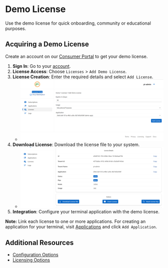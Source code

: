# Demo License
Use the demo license for quick onboarding, community or educational purposes.

## Acquiring a Demo License
Create an account on our [Consumer Portal](https://www.consumer.perpetualintelligence.com) to get your demo license.

1. **Sign In**: Go to your [account](https://www.consumer.perpetualintelligence.com/licenses).
2. **License Access**: Choose `Licenses` > `Add Demo License`.
3. **License Creation**: Enter the required details and select `Add License`.
   - ![Procedure to fill in details](../../../images/demo/filldetails.png)
4. **Download License**: Download the license file to your system.
   - ![Steps to download the license](../../../images/demo/download.png)
5. **Integration**: Configure your terminal application with the demo license.

**Note:** Link each license to one or more applications. For creating an application for your terminal, visit [Applications](https://www.consumer.perpetualintelligence.com/applications) and click `Add Application`.

## Additional Resources
- [Configuration Options](../configuration/options.md)
- [Licensing Options](xref:OneImlx.Terminal.Configuration.Options.LicensingOptions)
